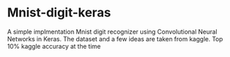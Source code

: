 # Mnist-digit-keras
A simple implmentation Mnist digit recognizer using Convolutional Neural Networks in Keras. 
The dataset and a few ideas are taken from kaggle.
Top 10% kaggle accuracy at the time 
